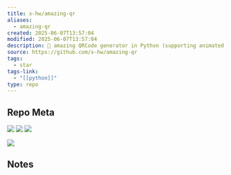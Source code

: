 ```yaml
---
title: x-hw/amazing-qr
aliases:
  - amazing-qr
created: 2025-06-07T13:57:04
modified: 2025-06-07T13:57:04
description: 💮 amazing QRCode generator in Python (supporting animated gif) - Python amazing 二维码生成器（支持 gif 动态图片二维码）
source: https://github.com/x-hw/amazing-qr
tags:
  - star
tags-link:
  - "[[python]]"
type: repo
---
```

## Repo Meta

![](https://img.shields.io/github/stars/x-hw/amazing-qr?style=for-the-badge&label=stars) ![](https://img.shields.io/github/repo-size/x-hw/amazing-qr?style=for-the-badge&label=size) ![](https://img.shields.io/github/created-at/x-hw/amazing-qr?style=for-the-badge&label=since)

[![](https://github-readme-stats.vercel.app/api/pin/?username=x-hw&repo=amazing-qr&bg_color=00000000)](https://github.com/x-hw/amazing-qr)

## Notes

